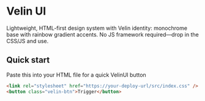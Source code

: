 # Velin UI

Lightweight, HTML-first design system with Velin identity: monochrome base with rainbow gradient accents. No JS framework required—drop in the CSS/JS and use.

## Quick start

Paste this into your HTML file for a quick VelinUI button
```html
<link rel="stylesheet" href="https://your-deploy-url/src/index.css" />
<button class="velin-btn">Trigger</button>
